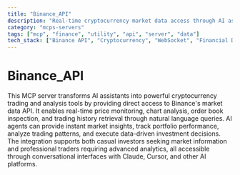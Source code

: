 ```yaml
---
title: "Binance_API"
description: "Real-time cryptocurrency market data access through AI assistants with Binance API integration."
category: "mcps-servers"
tags: ["mcp", "finance", "utility", "api", "server", "data"]
tech_stack: ["Binance API", "Cryptocurrency", "WebSocket", "Financial Data", "Trading"]
---
```


# Binance_API

This MCP server transforms AI assistants into powerful cryptocurrency trading and analysis tools by providing direct access to Binance's market data API. It enables real-time price monitoring, chart analysis, order book inspection, and trading history retrieval through natural language queries. AI agents can provide instant market insights, track portfolio performance, analyze trading patterns, and execute data-driven investment decisions. The integration supports both casual investors seeking market information and professional traders requiring advanced analytics, all accessible through conversational interfaces with Claude, Cursor, and other AI platforms.
